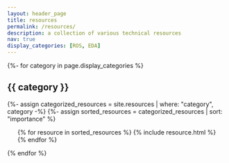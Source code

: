 ```yaml
---
layout: header_page
title: resources
permalink: /resources/
description: a collection of various technical resources
nav: true
display_categories: [ROS, EDA]
---
```


<!-- pages/resources.md -->
<div class="resources">

  <!-- Loop through categories -->
  {%- for category in page.display_categories %}
  <div class = "container">
    <!-- For each category, add header -->
    <h2 class="category">{{ category }}</h2>
    {%- assign categorized_resources = site.resources | where: "category", category -%}
    {%- assign sorted_resources = categorized_resources | sort: "importance" %}
    <ul class="post-list">
      {% for resource in sorted_resources %}
          {% include resource.html %}
      {% endfor %}
    </ul>
  </div>
  {% endfor %}
</div>